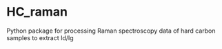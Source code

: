 # HC_raman
Python package for processing Raman spectroscopy data of hard carbon samples to extract Id/Ig
